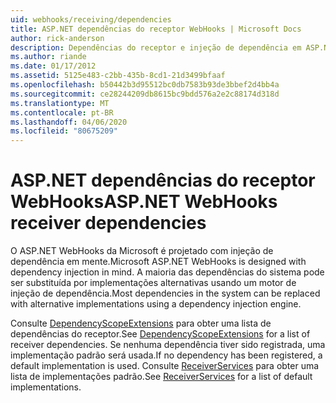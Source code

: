 ```yaml
---
uid: webhooks/receiving/dependencies
title: ASP.NET dependências do receptor WebHooks | Microsoft Docs
author: rick-anderson
description: Dependências do receptor e injeção de dependência em ASP.NET WebHooks.
ms.author: riande
ms.date: 01/17/2012
ms.assetid: 5125e483-c2bb-435b-8cd1-21d3499bfaaf
ms.openlocfilehash: b50442b3d95512bc0db7583b93de3bbef2d4bb4a
ms.sourcegitcommit: ce28244209db8615bc9bdd576a2e2c88174d318d
ms.translationtype: MT
ms.contentlocale: pt-BR
ms.lasthandoff: 04/06/2020
ms.locfileid: "80675209"
---
```

# <a name="aspnet-webhooks-receiver-dependencies"></a><span data-ttu-id="693c2-103">ASP.NET dependências do receptor WebHooks</span><span class="sxs-lookup"><span data-stu-id="693c2-103">ASP.NET WebHooks receiver dependencies</span></span>

<span data-ttu-id="693c2-104">O ASP.NET WebHooks da Microsoft é projetado com injeção de dependência em mente.</span><span class="sxs-lookup"><span data-stu-id="693c2-104">Microsoft ASP.NET WebHooks is designed with dependency injection in mind.</span></span> <span data-ttu-id="693c2-105">A maioria das dependências do sistema pode ser substituída por implementações alternativas usando um motor de injeção de dependência.</span><span class="sxs-lookup"><span data-stu-id="693c2-105">Most dependencies in the system can be replaced with alternative implementations using a dependency injection engine.</span></span>

<span data-ttu-id="693c2-106">Consulte [DependencyScopeExtensions](https://github.com/aspnet/aspnetWebHooks/blob/master/src/Microsoft.AspNet.WebHooks.Receivers/Extensions/DependencyScopeExtensions.cs) para obter uma lista de dependências do receptor.</span><span class="sxs-lookup"><span data-stu-id="693c2-106">See [DependencyScopeExtensions](https://github.com/aspnet/aspnetWebHooks/blob/master/src/Microsoft.AspNet.WebHooks.Receivers/Extensions/DependencyScopeExtensions.cs) for a list of receiver dependencies.</span></span> <span data-ttu-id="693c2-107">Se nenhuma dependência tiver sido registrada, uma implementação padrão será usada.</span><span class="sxs-lookup"><span data-stu-id="693c2-107">If no dependency has been registered, a default implementation is used.</span></span> <span data-ttu-id="693c2-108">Consulte [ReceiverServices](https://github.com/aspnet/aspnetWebHooks/blob/master/src/Microsoft.AspNet.WebHooks.Receivers/Services/ReceiverServices.cs) para obter uma lista de implementações padrão.</span><span class="sxs-lookup"><span data-stu-id="693c2-108">See [ReceiverServices](https://github.com/aspnet/aspnetWebHooks/blob/master/src/Microsoft.AspNet.WebHooks.Receivers/Services/ReceiverServices.cs) for a list of default implementations.</span></span>
